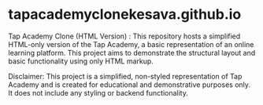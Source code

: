 # tapacademyclonekesava.github.io
Tap Academy Clone (HTML Version)  : This repository hosts a simplified HTML-only version of the Tap Academy, a basic representation of an online learning platform.
This project aims to demonstrate the structural layout and basic functionality using only HTML markup.

Disclaimer:
This project is a simplified, non-styled representation of Tap Academy and is created for educational and demonstrative purposes only. 
It does not include any styling or backend functionality.

